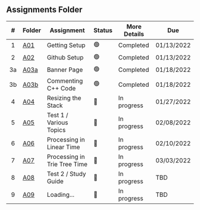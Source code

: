 ##  Assignments Folder

|   #   | Folder | Assignment |    Status  | More Details   |   Due |
| :---: | ----------- | ---------------------- |    ----------- |----------- |----------- |
|   1   | <a href="https://docs.google.com/spreadsheets/d/1SvxY7V82s1o-MfIch2vWafe0FpAWLEObwlbyb2lK7yk/edit#gid=0">A01</a>     | Getting Setup    |   🟢  | Completed | 01/13/2022  |
|   2   | <a href="../../../">A02</a>     | Github Setup    |    🟢  | Completed|    01/13/2022  |
|   3a   | <a href="A03a">A03a</a>     | Banner Page   |    🟢  | Completed| 01/18/2022  |
|   3b   | <a href="A03b">A03b</a>     | Commenting C++ Code   |    🟢  | Completed| 01/18/2022  |
|   4   | <a href="P01">A04</a>     | Resizing the Stack   |    🔴  | In progress| 01/27/2022  |
|   5   | <a href="A05">A05</a>     | Test 1 / Various Topics   |    🔴  | In progress| 02/08/2022  |
|   6   | <a href="A06">A06</a>     | Processing in Linear Time   |    🔴  | In progress| 02/10/2022  |
|   7   | <a href="A07">A07</a>     | Processing in Trie Tree Time   |    🔴  | In progress| 03/03/2022  |
|   8   | <a href="A08">A08</a>     | Test 2 / Study Guide   |    🔴  | In progress| TBD  |
|   9   | <a href="A09">A09</a>     | Loading...   |    🔴  | In progress| TBD  |
